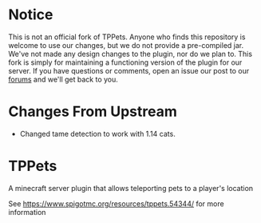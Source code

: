 # Notice
This is not an official fork of TPPets. Anyone who finds this repository is welcome to use our changes, but we do not provide a pre-compiled jar. We've not made any design changes to the plugin, nor do we plan to. This fork is simply for maintaining a functioning version of the plugin for our server. If you have questions or comments, open an issue our post to our [forums](https://www.peacefulcraft.net/) and we'll get back to you.

# Changes From Upstream
- Changed tame detection to work with 1.14 cats.

# TPPets
A minecraft server plugin that allows teleporting pets to a player's location

See https://www.spigotmc.org/resources/tppets.54344/ for more information
